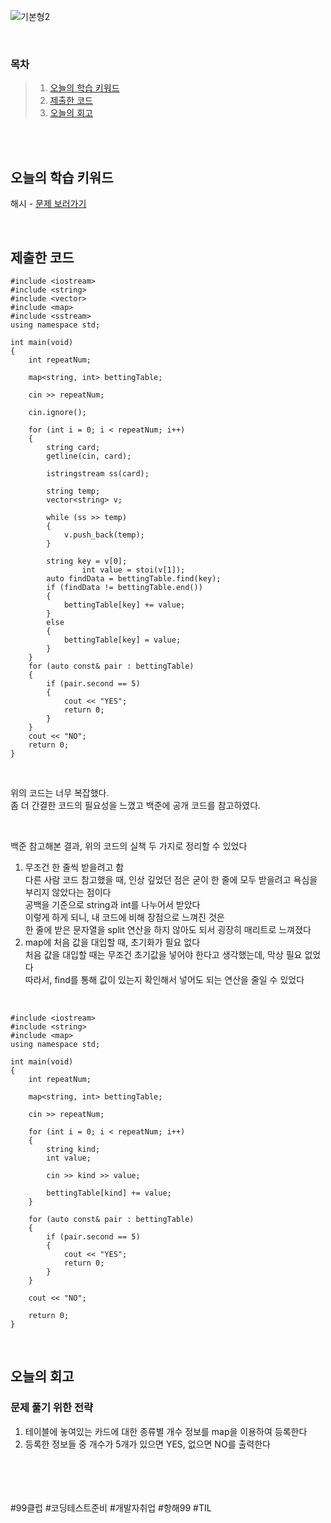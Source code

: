 ![기본형2](https://github.com/user-attachments/assets/b6d56057-0d29-4649-b245-42d25761f51f)

<br>

### 목차
> 1. [오늘의 학습 키워드](#오늘의-학습-키워드)
> 2. [제출한 코드](#제출한-코드)
> 3. [오늘의 회고](#오늘의-회고)

<br><br>

## 오늘의 학습 키워드
해시 - [문제 보러가기](https://www.acmicpc.net/problem/27160)
  
<br>

## 제출한 코드
```
#include <iostream>
#include <string>
#include <vector>
#include <map>
#include <sstream>
using namespace std;

int main(void)
{
	int repeatNum;

	map<string, int> bettingTable;

	cin >> repeatNum;

	cin.ignore();

	for (int i = 0; i < repeatNum; i++)
	{
		string card;
		getline(cin, card);

		istringstream ss(card);

		string temp;
		vector<string> v;

		while (ss >> temp)
		{
			v.push_back(temp);
		}

		string key = v[0];
				int value = stoi(v[1]);
		auto findData = bettingTable.find(key);
		if (findData != bettingTable.end())
		{
			bettingTable[key] += value;
		}
		else
		{
			bettingTable[key] = value;
		}
	}
	for (auto const& pair : bettingTable)
	{
		if (pair.second == 5)
		{
			cout << "YES";
			return 0;
		}
	}
	cout << "NO";
	return 0;
}
```

<br>

위의 코드는 너무 복잡했다. <br>
좀 더 간결한 코드의 필요성을 느꼈고 백준에 공개 코드를 참고하였다. <br>

<br>

백준 참고해본 결과, 위의 코드의 실책 두 가지로 정리할 수 있었다 <br>
1. 무조건 한 줄씩 받을려고 함 <br>
  다른 사람 코드 참고했을 때, 인상 깊었던 점은 굳이 한 줄에 모두 받을려고 욕심을 부리지 않았다는 점이다 <br>
  공백을 기준으로 string과 int를 나누어서 받았다 <br>
  이렇게 하게 되니, 내 코드에 비해 장점으로 느껴진 것은 <br>
  한 줄에 받은 문자열을 split 연산을 하지 않아도 되서 굉장히 매리트로 느껴졌다 <br>
3. map에 처음 값을 대입할 때, 초기화가 필요 없다 <br>
   처음 값을 대입할 때는 무조건 초기값을 넣어야 한다고 생각했는데, 막상 필요 없었다 <br>
   따라서, find를 통해 값이 있는지 확인해서 넣어도 되는 연산을 줄일 수 있었다

<br>

```
#include <iostream>
#include <string>
#include <map>
using namespace std;

int main(void)
{
	int repeatNum;

	map<string, int> bettingTable;

	cin >> repeatNum;

	for (int i = 0; i < repeatNum; i++)
	{
		string kind;
		int value;

		cin >> kind >> value;

		bettingTable[kind] += value;
	}

	for (auto const& pair : bettingTable)
	{
		if (pair.second == 5)
		{
			cout << "YES";
			return 0;
		}
	}

	cout << "NO";

	return 0;
}
```

<br>

## 오늘의 회고
### 문제 풀기 위한 전략
1. 테이블에 놓여있는 카드에 대한 종류별 개수 정보를 map을 이용하여 등록한다  <br>
2. 등록한 정보들 중 개수가 5개가 있으면 YES, 없으면 NO를 출력한다 <br>
<br>    
<br>
<br>
<br>
#99클럽 #코딩테스트준비 #개발자취업 #항해99 #TIL
